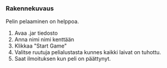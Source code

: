 ### Rakennekuvaus
Pelin pelaaminen on helppoa. 
1. Avaa .jar tiedosto
2. Anna nimi nimi kenttään
3. Klikkaa "Start Game"
4. Valitse ruutuja pelialustasta kunnes kaikki laivat on tuhottu.
5. Saat ilmoituksen kun peli on päättynyt.